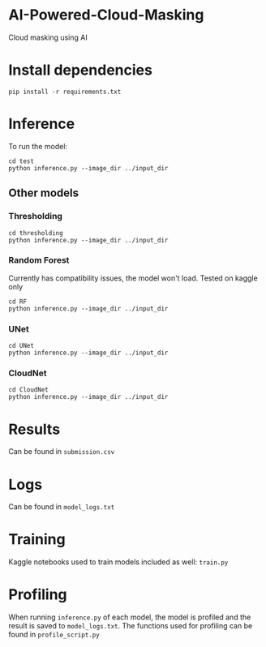 # AI-Powered-Cloud-Masking
Cloud masking using AI

# Install dependencies
```
pip install -r requirements.txt
```

# Inference
To run the model:
```
cd test
python inference.py --image_dir ../input_dir
```

## Other models
### Thresholding
```
cd thresholding
python inference.py --image_dir ../input_dir
```
### Random Forest
Currently has compatibility issues, the model won't load. Tested on kaggle only
```
cd RF
python inference.py --image_dir ../input_dir
```
### UNet
```
cd UNet
python inference.py --image_dir ../input_dir
```
### CloudNet
```
cd CloudNet
python inference.py --image_dir ../input_dir
```

# Results
Can be found in `submission.csv`

# Logs
Can be found in `model_logs.txt`

# Training
Kaggle notebooks used to train models included as well: `train.py`

# Profiling
When running `inference.py` of each model, the model is profiled and the result is saved to `model_logs.txt`. The functions used for profiling can be found in `profile_script.py`

